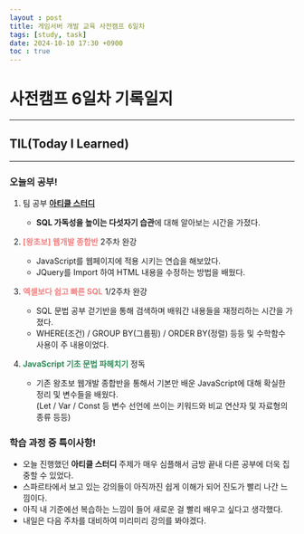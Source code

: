 ```yaml
---
layout : post
title: 게임서버 개발 교육 사전캠프 6일차
tags: [study, task]
date: 2024-10-10 17:30 +0900
toc : true
---
```

# 사전캠프 6일차 기록일지

---

## TIL(Today I Learned)

---

### 오늘의 공부!

1. 팀 공부 [**아티클 스터디**](https://www.notion.so/SQL-11b6cbfc0b9380ff9c35f79ac4668a83?pvs=4)
    - **SQL 가독성을 높이는 다섯자기 습관**에 대해 알아보는 시간을 가졌다.

2. <span style="color : #F08080">**[왕초보] 웹개발 종합반**</span> 2주차 완강
    - JavaScript를 웹페이지에 적용 시키는 연습을 해보았다.
    - JQuery를 Import 하여 HTML 내용을 수정하는 방법을 배웠다.

3. <span style="color : #F08080">**엑셀보다 쉽고 빠른 SQL**</span> 1/2주차 완강
    - SQL 문법 공부 걷기반을 통해 검색하며 배워간 내용들을 재정리하는 시간을 가졌다.
    - WHERE(조건) / GROUP BY(그룹핑) / ORDER BY(정렬) 등등 및 수학함수 사용이 주 내용이었다.

4. <span style="color : #2E8B57">**JavaScript 기초 문법 파헤치기**</span> 정독
    - 기존 왕초보 웹개발 종합반을 통해서 기본만 배운 JavaScript에 대해 확실한 정리 및 변수들을 배웠다.  
    (Let / Var / Const 등 변수 선언에 쓰이는 키워드와 비교 연산자 및 자료형의 종류 등등)

### 학습 과정 중 특이사항!

- 오늘 진행했던 **아티클 스터디** 주제가 매우 심플해서 금방 끝내 다른 공부에 더욱 집중할 수 있었다.
- 스파르타에서 보고 있는 강의들이 아직까진 쉽게 이해가 되어 진도가 빨리 나간 느낌이다.
- 아직 내 기준에선 복습하는 느낌이 들어 새로운 걸 빨리 배우고 싶다고 생각했다.
- 내일은 다음 주차를 대비하여 미리미리 강의를 봐야겠다.